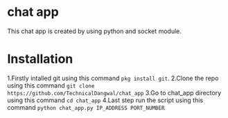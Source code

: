 # chat app
This chat app is created by using python and socket module.

# Installation
 1.Firstly intalled git using this command `pkg install git`.
 2.Clone the repo using this command `git clone https://github.com/TechnicalDangwal/chat_app`
 3.Go to chat_app directory using this command `cd chat_app`
 4.Last step run the script using this command `python chat_app.py IP_ADDRESS PORT_NUMBER`
